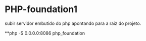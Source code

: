 PHP-foundation1
===============

subir servidor embutido do php apontando para a raiz do projeto.

**php -S 0.0.0.0:8086 php_foundation
